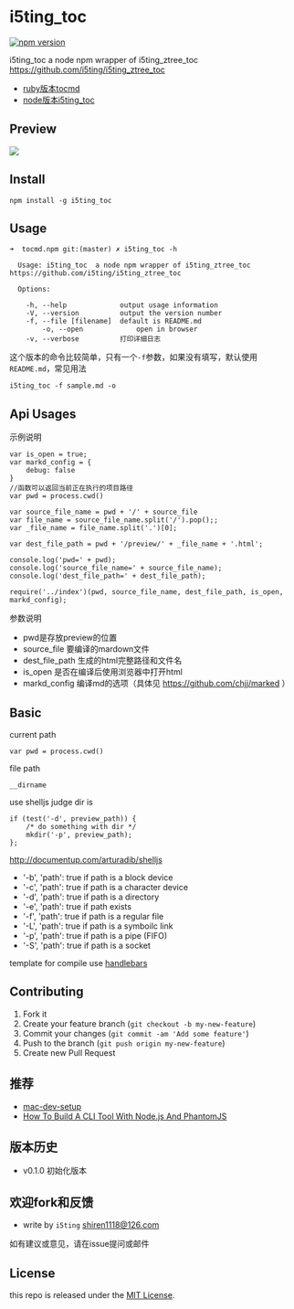 i5ting_toc
=========

[![npm version](https://badge.fury.io/js/i5ting_toc.svg)](http://badge.fury.io/js/i5ting_toc)

i5ting_toc  a node npm wrapper of i5ting_ztree_toc https://github.com/i5ting/i5ting_ztree_toc 

- [ruby版本tocmd](https://github.com/i5ting/tocmd.gem)
- [node版本i5ting_toc](https://github.com/i5ting/tocmd.npm)


## Preview 

![](https://github.com/i5ting/i5ting_ztree_toc/blob/master/demo/3.png)

## Install 

	npm install -g i5ting_toc
	
## Usage

```
➜  tocmd.npm git:(master) ✗ i5ting_toc -h

  Usage: i5ting_toc  a node npm wrapper of i5ting_ztree_toc https://github.com/i5ting/i5ting_ztree_toc 

  Options:

    -h, --help             output usage information
    -V, --version          output the version number
    -f, --file [filename]  default is README.md 
		-o, --open             open in browser
    -v, --verbose          打印详细日志
```

这个版本的命令比较简单，只有一个`-f`参数，如果没有填写，默认使用`README.md`，常见用法

	i5ting_toc -f sample.md -o
	
## Api Usages

示例说明

```
var is_open = true;
var markd_config = {
	debug: false
}
//函数可以返回当前正在执行的项目路径
var pwd = process.cwd()  

var source_file_name = pwd + '/' + source_file
var file_name = source_file_name.split('/').pop();;
var _file_name = file_name.split('.')[0];

var dest_file_path = pwd + '/preview/' + _file_name + '.html';

console.log('pwd=' + pwd);
console.log('source_file_name=' + source_file_name);
console.log('dest_file_path=' + dest_file_path);

require('../index')(pwd, source_file_name, dest_file_path, is_open, markd_config);

```

参数说明

- pwd是存放preview的位置
- source_file 要编译的mardown文件
- dest_file_path 生成的html完整路径和文件名
- is_open 是否在编译后使用浏览器中打开html
- markd_config 编译md的选项（具体见 https://github.com/chjj/marked ）

## Basic

current path

	var pwd = process.cwd()


file path 

	__dirname
	
	
use shelljs judge dir is

	if (test('-d', preview_path)) { 
		/* do something with dir */ 
		mkdir('-p', preview_path);
	};
	
http://documentup.com/arturadib/shelljs

- '-b', 'path': true if path is a block device
- '-c', 'path': true if path is a character device
- '-d', 'path': true if path is a directory
- '-e', 'path': true if path exists
- '-f', 'path': true if path is a regular file
- '-L', 'path': true if path is a symboilc link
- '-p', 'path': true if path is a pipe (FIFO)
- '-S', 'path': true if path is a socket

template for compile use [handlebars](http://handlebarsjs.com/)


## Contributing

1. Fork it
2. Create your feature branch (`git checkout -b my-new-feature`)
3. Commit your changes (`git commit -am 'Add some feature'`)
4. Push to the branch (`git push origin my-new-feature`)
5. Create new Pull Request

## 推荐

- [mac-dev-setup](http://aaaaaashu.gitbooks.io/mac-dev-setup/content/index.html)
- [How To Build A CLI Tool With Node.js And PhantomJS](http://www.smashingmagazine.com/2014/02/12/build-cli-tool-nodejs-phantomjs/)

## 版本历史

- v0.1.0 初始化版本

## 欢迎fork和反馈

- write by `i5ting` shiren1118@126.com

如有建议或意见，请在issue提问或邮件

## License

this repo is released under the [MIT
License](http://www.opensource.org/licenses/MIT).
